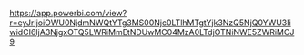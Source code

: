 https://app.powerbi.com/view?r=eyJrIjoiOWU0NjdmNWQtYTg3MS00Njc0LTlhMTgtYjk3NzQ5NjQ0YWU3IiwidCI6IjA3NjgxOTQ5LWRiMmEtNDUwMC04MzA0LTdjOTNiNWE5ZWRiMCJ9
